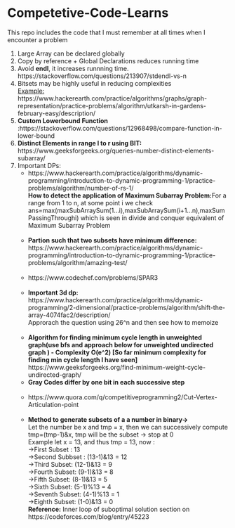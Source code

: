 # Competetive-Code-Learns
This repo includes the code that I must remember at all times when I encounter a problem
<ol>
  <li>Large Array can be declared globally</li>
  <li>
    Copy by reference + Global Declarations reduces running time
  </li>
  <li>
    Avoid <b>endl</b>, it increases runnning time. https://stackoverflow.com/questions/213907/stdendl-vs-n
   </li>
  <li>Bitsets may be highly useful in reducing complexities
    <br>
    <u>Example:</u>
    https://www.hackerearth.com/practice/algorithms/graphs/graph-representation/practice-problems/algorithm/utkarsh-in-gardens-february-easy/description/
  </li>
  <li>
    <b>Custom Lowerbound Function</b>
    :https://stackoverflow.com/questions/12968498/compare-function-in-lower-bound
  </li>
  <li>
    <b>Distinct Elements in range l to r using BIT:</b> https://www.geeksforgeeks.org/queries-number-distinct-elements-subarray/<br>  
  </li>
  <li>
    Important DPs:
    <ul>
      <li>
        https://www.hackerearth.com/practice/algorithms/dynamic-programming/introduction-to-dynamic-programming-1/practice-problems/algorithm/number-of-rs-1/<br><strong>How to detect the application of Maximum Subarray Problem:</strong>For a range from 1 to n, at some point i we check ans=max(maxSubArraySum(1...i),maxSubArraySum(i+1...n),maxSumPassingThroughi) which is seen in divide and conquer equivalent of Maximum Subarray Problem<br><br>
      </li>
      <li>
        <b>
          Partion such that two subsets have minimum difference:
        </b> https://www.hackerearth.com/practice/algorithms/dynamic-programming/introduction-to-dynamic-programming-1/practice-problems/algorithm/amazing-test/<br><br>
      </li>
      <li>
        https://www.codechef.com/problems/SPAR3<br><br>
      </li>
      <li>
        <b>
          Important 3d dp: 
        </b>
        https://www.hackerearth.com/practice/algorithms/dynamic-programming/2-dimensional/practice-problems/algorithm/shift-the-array-4074fac2/description/
        <br>Approrach the question using 26^n and then see how to memoize<br><br>
      </li>
      <li>
          <b>
            Algorithm for finding minimum cycle length in unweighted graph(use bfs and approach below for unweighted undirected graph ) - Complexity O(e^2) [So far minimum complexity for finding min cycle length I have seen]
          </b>
          https://www.geeksforgeeks.org/find-minimum-weight-cycle-undirected-graph/
       </li>
    <li>
      <b>Gray Codes differ by one bit in each successive step</b><br><br>
    </li>
      <li>https://www.quora.com/q/competitiveprogramming2/Cut-Vertex-Articulation-point<br><br></li>
     <li>
       <strong> Method to generate subsets of a a number in binary-></strong> <br>
       Let the number be x and tmp = x, then we can successively compute tmp=(tmp-1)&x, tmp will be the subset -> stop at 0<br>Example let x = 13, and thus tmp = 13,  now : <br>
      ->First Subset : 13
       <br>->Second Subbset : (13-1)&13 = 12
       <br> ->Third Subset: (12-1)&13 = 9
       <br> ->Fourth Subset: (9-1)&13 = 8
       <br> ->Fifth Subset: (8-1)&13 = 5
       <br> ->Sixth Subset: (5-1)%13  = 4
       <br> ->Seventh Subset: (4-1)%13 = 1
       <br> ->Eighth Subset: (1-0)&13 = 0
       <br><b> Reference:</b> Inner loop of suboptimal solution section on https://codeforces.com/blog/entry/45223
       </li>
    
   </ul>
  </li>
</ol>
